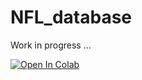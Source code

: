 # NFL_database


Work in progress …

<a target="_blank" href="https://colab.research.google.com/github/JamesChapmanNV/NFL_database/blob/main/ESPN_WebScraping.ipynb">
  <img src="https://colab.research.google.com/assets/colab-badge.svg" alt="Open In Colab"/>
</a>
